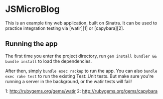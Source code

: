 # JSMicroBlog

This is an example tiny web application, built on Sinatra. It can be
used to practice integration testing via [watir][1] or [capybara][2].

## Running the app

The first time you enter the project directory, run `gem install bundler
&& bundle install` to load the dependencies.

After then, simply `bundle exec rackup` to run the app. You can also
`bundle exec rake test` to run the existing Test::Unit tests. But make
sure you're running a server in the background, or the watir tests will
fail!

  1: http://rubygems.org/gems/watir
  2: http://rubygems.org/gems/capybara
